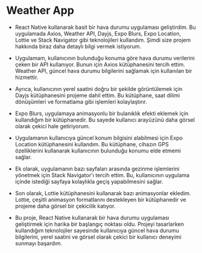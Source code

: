# Weather App


* React Native kullanarak basit bir hava durumu uygulaması geliştirdim. Bu uygulamada Axios, Weather API, Dayjs, Expo Blurs, Expo Location, Lottie ve Stack Navigator gibi teknolojileri kullandım. Şimdi size projem hakkında biraz daha detaylı bilgi vermek istiyorum.

* Uygulamam, kullanıcının bulunduğu konuma göre hava durumu verilerini çeken bir API kullanıyor. Bunun için Axios kütüphanesini tercih ettim. Weather API, güncel hava durumu bilgilerini sağlamak için kullanılan bir hizmettir.

* Ayrıca, kullanıcının yerel saatini doğru bir şekilde görüntülemek için Dayjs kütüphanesini projeme dahil ettim. Bu kütüphane, saat dilimi dönüşümleri ve formatlama gibi işlemleri kolaylaştırır.

* Expo Blurs, uygulamaya animasyonlu bir bulanıklık efekti eklemek için kullandığım bir kütüphanedir. Bu sayede kullanıcı arayüzünü daha görsel olarak çekici hale getiriyorum.

* Uygulamanın kullanıcıya güncel konum bilgisini alabilmesi için Expo Location kütüphanesini kullandım. Bu kütüphane, cihazın GPS özelliklerini kullanarak kullanıcının bulunduğu konumu elde etmemi sağlar.

* Ek olarak, uygulamanın bazı sayfaları arasında gezinme işlemlerini yönetmek için Stack Navigator'ı tercih ettim. Bu, kullanıcının uygulama içinde istediği sayfaya kolaylıkla geçiş yapabilmesini sağlar.

* Son olarak, Lottie kütüphanesini kullanarak bazı animasyonlar ekledim. Lottie, çeşitli animasyon formatlarını destekleyen bir kütüphanedir ve projeme daha görsel bir çekicilik katıyor.

* Bu proje, React Native kullanarak bir hava durumu uygulaması geliştirmek için harika bir başlangıç noktası oldu. Projeyi tasarlarken kullandığım teknolojiler sayesinde kullanıcıya güncel hava durumu bilgilerini, yerel saatini ve görsel olarak çekici bir kullanıcı deneyimi sunmayı başardım.

